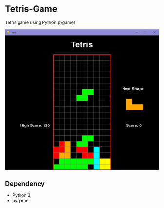 # Tetris-Game

Tetris game using Python pygame!

![](result.png)

## Dependency

- Python 3
- pygame
